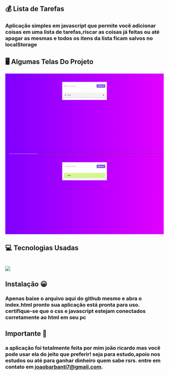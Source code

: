 ## 💰 Lista de Tarefas

### Aplicação simples em javascript que permite você adicionar coisas em uma lista de tarefas,riscar as coisas já feitas ou até apagar as mesmas e todos os itens da lista ficam salvos no localStorage

## 🖥️ Algumas Telas Do Projeto

<img align="center" src="9.png">
<img align="center" src="10.png">

## 💻 Tecnologias Usadas
<div style="display: inline_block"><br/>

<img align="center" src="https://img.shields.io/badge/JavaScript-323330?style=for-the-badge&logo=javascript&logoColor=F7DF1E">


## Instalação 😀

### Apenas baixe o arquivo aqui do github mesmo e abra o index.html pronto sua aplicação está pronta para uso. certifique-se que o css e javascript estejam conectados corretamente ao html em seu pc

## Importante 💛

### a aplicação foi totalmente feita por mim joão ricardo mas você pode usar ela do jeito que preferir! seja para estudo,apoio nos estudos ou até para ganhar dinheiro quem sabe rsrs. entre em contato em joaobarbanti7@gmail.com.
</div>

